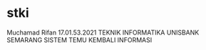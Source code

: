 # stki
Muchamad Rifan 17.01.53.2021
TEKNIK INFORMATIKA
UNISBANK SEMARANG
SISTEM TEMU KEMBALI INFORMASI
